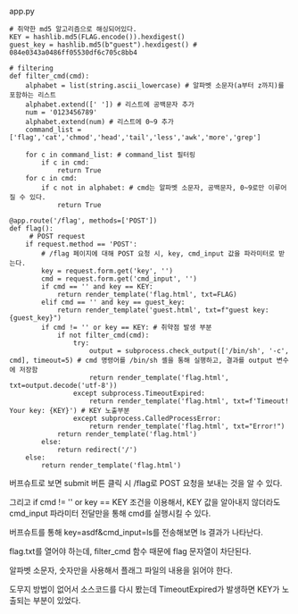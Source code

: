 app.py

```
# 취약한 md5 알고리즘으로 해싱되어있다.
KEY = hashlib.md5(FLAG.encode()).hexdigest()
guest_key = hashlib.md5(b"guest").hexdigest() # 084e0343a0486ff05530df6c705c8bb4

# filtering
def filter_cmd(cmd):
    alphabet = list(string.ascii_lowercase) # 알파벳 소문자(a부터 z까지)를 포함하는 리스트
    alphabet.extend([' ']) # 리스트에 공백문자 추가
    num = '0123456789'
    alphabet.extend(num) # 리스트에 0~9 추가
    command_list = ['flag','cat','chmod','head','tail','less','awk','more','grep']

    for c in command_list: # command_list 필터링
        if c in cmd:
            return True
    for c in cmd:
        if c not in alphabet: # cmd는 알파벳 소문자, 공백문자, 0~9로만 이루어질 수 있다.
            return True

@app.route('/flag', methods=['POST'])
def flag():
     # POST request
    if request.method == 'POST':
        # /flag 페이지에 대해 POST 요청 시, key, cmd_input 값을 파라미터로 받는다.
        key = request.form.get('key', '')
        cmd = request.form.get('cmd_input', '') 
        if cmd == '' and key == KEY:
            return render_template('flag.html', txt=FLAG)
        elif cmd == '' and key == guest_key:
            return render_template('guest.html', txt=f"guest key: {guest_key}")
        if cmd != '' or key == KEY: # 취약점 발생 부분
            if not filter_cmd(cmd):
                try:
                    output = subprocess.check_output(['/bin/sh', '-c', cmd], timeout=5) # cmd 명령어를 /bin/sh 셸을 통해 실행하고, 결과를 output 변수에 저장함
                    return render_template('flag.html', txt=output.decode('utf-8'))
                except subprocess.TimeoutExpired:
                    return render_template('flag.html', txt=f'Timeout! Your key: {KEY}') # KEY 노출부분
                except subprocess.CalledProcessError:
                    return render_template('flag.html', txt="Error!")
            return render_template('flag.html')
        else:
            return redirect('/')
    else: 
        return render_template('flag.html')
```


버프슈트로 보면 submit 버튼 클릭 시 /flag로 POST 요청을 보내는 것을 알 수 있다.

그리고 if cmd != '' or key == KEY 조건을 이용해서, KEY 값을 알아내지 않더라도 cmd_input 파라미터 전달만을 통해 cmd를 실행시킬 수 있다.

버프슈트를 통해 key=asdf&cmd_input=ls를 전송해보면 ls 결과가 나타난다. 



flag.txt를 열어야 하는데, filter_cmd 함수 때문에 flag 문자열이 차단된다.

알파벳 소문자, 숫자만을 사용해서 플래그 파일의 내용을 읽어야 한다.

도무지 방법이 없어서 소스코드를 다시 봤는데 TimeoutExpired가 발생하면 KEY가 노출되는 부분이 있었다.

